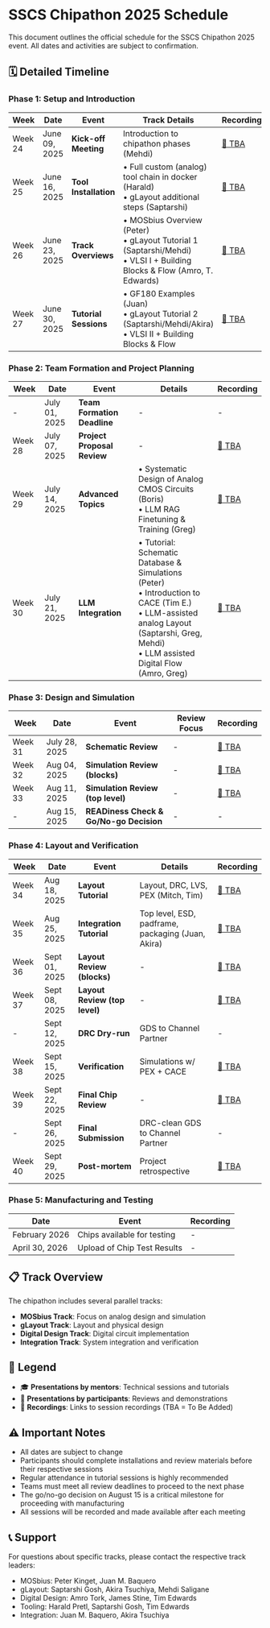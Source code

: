# SSCS Chipathon 2025 Schedule

This document outlines the official schedule for the SSCS Chipathon 2025 event. All dates and activities are subject to confirmation.

## 🗓️ Detailed Timeline

### Phase 1: Setup and Introduction
| Week | Date | Event | Track Details | Recording |
|------|------|-------|---------------|-----------|
| Week 24 | June 09, 2025 | **Kick-off Meeting** | Introduction to chipathon phases (Mehdi) | [📼 TBA]() |
| Week 25 | June 16, 2025 | **Tool Installation** | • Full custom (analog) tool chain in docker (Harald)<br>• gLayout additional steps (Saptarshi) | [📼 TBA]() |
| Week 26 | June 23, 2025 | **Track Overviews** | • MOSbius Overview (Peter)<br>• gLayout Tutorial 1 (Saptarshi/Mehdi)<br>• VLSI I + Building Blocks & Flow (Amro, T. Edwards) | [📼 TBA]() |
| Week 27 | June 30, 2025 | **Tutorial Sessions** | • GF180 Examples (Juan)<br>• gLayout Tutorial 2 (Saptarshi/Mehdi/Akira)<br>• VLSI II + Building Blocks & Flow | [📼 TBA]() |

### Phase 2: Team Formation and Project Planning
| Week | Date | Event | Details | Recording |
|------|------|-------|----------|-----------|
| - | July 01, 2025 | **Team Formation Deadline** | - | - |
| Week 28 | July 07, 2025 | **Project Proposal Review** | - | [📼 TBA]() |
| Week 29 | July 14, 2025 | **Advanced Topics** | • Systematic Design of Analog CMOS Circuits (Boris)<br>• LLM RAG Finetuning & Training (Greg) | [📼 TBA]() |
| Week 30 | July 21, 2025 | **LLM Integration** | • Tutorial: Schematic Database & Simulations (Peter)<br>• Introduction to CACE (Tim E.)<br>• LLM-assisted analog Layout (Saptarshi, Greg, Mehdi)<br>• LLM assisted Digital Flow (Amro, Greg) | [📼 TBA]() |

### Phase 3: Design and Simulation
| Week | Date | Event | Review Focus | Recording |
|------|------|-------|--------------|-----------|
| Week 31 | July 28, 2025 | **Schematic Review** | - | [📼 TBA]() |
| Week 32 | Aug 04, 2025 | **Simulation Review (blocks)** | - | [📼 TBA]() |
| Week 33 | Aug 11, 2025 | **Simulation Review (top level)** | - | [📼 TBA]() |
| - | Aug 15, 2025 | **READiness Check & Go/No-go Decision** | - | - |

### Phase 4: Layout and Verification
| Week | Date | Event | Details | Recording |
|------|------|-------|----------|-----------|
| Week 34 | Aug 18, 2025 | **Layout Tutorial** | Layout, DRC, LVS, PEX (Mitch, Tim) | [📼 TBA]() |
| Week 35 | Aug 25, 2025 | **Integration Tutorial** | Top level, ESD, padframe, packaging (Juan, Akira) | [📼 TBA]() |
| Week 36 | Sept 01, 2025 | **Layout Review (blocks)** | - | [📼 TBA]() |
| Week 37 | Sept 08, 2025 | **Layout Review (top level)** | - | [📼 TBA]() |
| - | Sept 12, 2025 | **DRC Dry-run** | GDS to Channel Partner | - |
| Week 38 | Sept 15, 2025 | **Verification** | Simulations w/ PEX + CACE | [📼 TBA]() |
| Week 39 | Sept 22, 2025 | **Final Chip Review** | - | [📼 TBA]() |
| - | Sept 26, 2025 | **Final Submission** | DRC-clean GDS to Channel Partner | - |
| Week 40 | Sept 29, 2025 | **Post-mortem** | Project retrospective | [📼 TBA]() |

### Phase 5: Manufacturing and Testing
| Date | Event | Recording |
|------|--------|-----------|
| February 2026 | Chips available for testing | - |
| April 30, 2026 | Upload of Chip Test Results | - |

## 📋 Track Overview

The chipathon includes several parallel tracks:
- **MOSbius Track**: Focus on analog design and simulation
- **gLayout Track**: Layout and physical design
- **Digital Design Track**: Digital circuit implementation
- **Integration Track**: System integration and verification

## 🎯 Legend
- 🎓 **Presentations by mentors**: Technical sessions and tutorials
- 👥 **Presentations by participants**: Reviews and demonstrations
- 📼 **Recordings**: Links to session recordings (TBA = To Be Added)

## ⚠️ Important Notes

- All dates are subject to change
- Participants should complete installations and review materials before their respective sessions
- Regular attendance in tutorial sessions is highly recommended
- Teams must meet all review deadlines to proceed to the next phase
- The go/no-go decision on August 15 is a critical milestone for proceeding with manufacturing
- All sessions will be recorded and made available after each meeting

## 📞 Support

For questions about specific tracks, please contact the respective track leaders:
- MOSbius: Peter Kinget, Juan M. Baquero
- gLayout: Saptarshi Gosh, Akira Tsuchiya, Mehdi Saligane
- Digital Design: Amro Tork, James Stine, Tim Edwards
- Tooling: Harald Pretl, Saptarshi Gosh, Tim Edwards
- Integration: Juan M. Baquero, Akira Tsuchiya 
